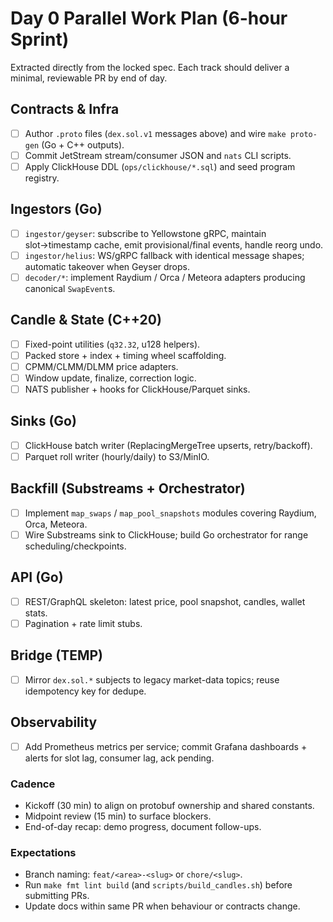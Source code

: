 # Day 0 Parallel Work Plan (6-hour Sprint)

Extracted directly from the locked spec. Each track should deliver a minimal, reviewable PR by end of day.

## Contracts & Infra
- [ ] Author `.proto` files (`dex.sol.v1` messages above) and wire `make proto-gen` (Go + C++ outputs).
- [ ] Commit JetStream stream/consumer JSON and `nats` CLI scripts.
- [ ] Apply ClickHouse DDL (`ops/clickhouse/*.sql`) and seed program registry.

## Ingestors (Go)
- [ ] `ingestor/geyser`: subscribe to Yellowstone gRPC, maintain slot→timestamp cache, emit provisional/final events, handle reorg undo.
- [ ] `ingestor/helius`: WS/gRPC fallback with identical message shapes; automatic takeover when Geyser drops.
- [ ] `decoder/*`: implement Raydium / Orca / Meteora adapters producing canonical `SwapEvent`s.

## Candle & State (C++20)
- [ ] Fixed-point utilities (`q32.32`, u128 helpers).
- [ ] Packed store + index + timing wheel scaffolding.
- [ ] CPMM/CLMM/DLMM price adapters.
- [ ] Window update, finalize, correction logic.
- [ ] NATS publisher + hooks for ClickHouse/Parquet sinks.

## Sinks (Go)
- [ ] ClickHouse batch writer (ReplacingMergeTree upserts, retry/backoff).
- [ ] Parquet roll writer (hourly/daily) to S3/MinIO.

## Backfill (Substreams + Orchestrator)
- [ ] Implement `map_swaps` / `map_pool_snapshots` modules covering Raydium, Orca, Meteora.
- [ ] Wire Substreams sink to ClickHouse; build Go orchestrator for range scheduling/checkpoints.

## API (Go)
- [ ] REST/GraphQL skeleton: latest price, pool snapshot, candles, wallet stats.
- [ ] Pagination + rate limit stubs.

## Bridge (TEMP)
- [ ] Mirror `dex.sol.*` subjects to legacy market-data topics; reuse idempotency key for dedupe.

## Observability
- [ ] Add Prometheus metrics per service; commit Grafana dashboards + alerts for slot lag, consumer lag, ack pending.

### Cadence
- Kickoff (30 min) to align on protobuf ownership and shared constants.
- Midpoint review (15 min) to surface blockers.
- End-of-day recap: demo progress, document follow-ups.

### Expectations
- Branch naming: `feat/<area>-<slug>` or `chore/<slug>`.
- Run `make fmt lint build` (and `scripts/build_candles.sh`) before submitting PRs.
- Update docs within same PR when behaviour or contracts change.
